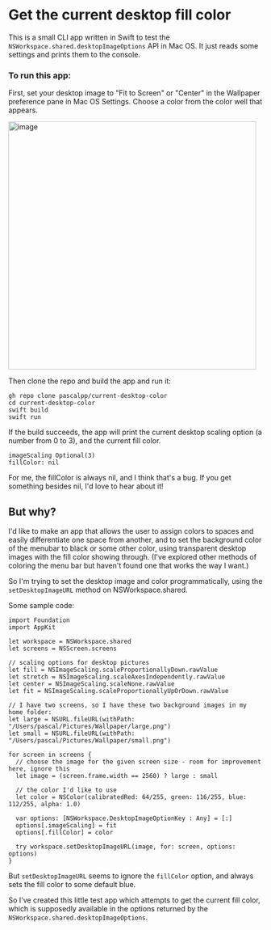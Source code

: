 # Get the current desktop fill color

This is a small CLI app written in Swift to test the `NSWorkspace.shared.desktopImageOptions` API in Mac OS. It just reads some settings and prints them to the console.

### To run this app:

First, set your desktop image to "Fit to Screen" or "Center" in the Wallpaper preference pane in Mac OS Settings. Choose a color from the color well that appears.

<img width="491" alt="image" src="https://github.com/pascalpp/current-desktop-color/assets/1355312/428674e0-b41e-4fb9-98be-41e5d20d6d38">

Then clone the repo and build the app and run it:

```
gh repo clone pascalpp/current-desktop-color
cd current-desktop-color
swift build
swift run
```

If the build succeeds, the app will print the current desktop scaling option (a number from 0 to 3), and the current fill color.

```
imageScaling Optional(3)
fillColor: nil
```

For me, the fillColor is always nil, and I think that's a bug. If you get something besides nil, I'd love to hear about it!

## But why?

I'd like to make an app that allows the user to assign colors to spaces and easily differentiate one space from another, and to set the background color of the menubar to black or some other color, using transparent desktop images with the fill color showing through. (I've explored other methods of coloring the menu bar but haven't found one that works the way I want.)

So I'm trying to set the desktop image and color programmatically, using the `setDesktopImageURL` method on NSWorkspace.shared.

Some sample code:

```
import Foundation
import AppKit

let workspace = NSWorkspace.shared
let screens = NSScreen.screens

// scaling options for desktop pictures
let fill = NSImageScaling.scaleProportionallyDown.rawValue
let stretch = NSImageScaling.scaleAxesIndependently.rawValue
let center = NSImageScaling.scaleNone.rawValue
let fit = NSImageScaling.scaleProportionallyUpOrDown.rawValue

// I have two screens, so I have these two background images in my home folder:
let large = NSURL.fileURL(withPath: "/Users/pascal/Pictures/Wallpaper/large.png")
let small = NSURL.fileURL(withPath: "/Users/pascal/Pictures/Wallpaper/small.png")

for screen in screens {
  // choose the image for the given screen size - room for improvement here, ignore this
  let image = (screen.frame.width == 2560) ? large : small

  // the color I'd like to use
  let color = NSColor(calibratedRed: 64/255, green: 116/255, blue: 112/255, alpha: 1.0)

  var options: [NSWorkspace.DesktopImageOptionKey : Any] = [:]
  options[.imageScaling] = fit
  options[.fillColor] = color

  try workspace.setDesktopImageURL(image, for: screen, options: options)
}
```

But `setDesktopImageURL` seems to ignore the `fillColor` option, and always sets the fill color to some default blue.

So I've created this little test app which attempts to get the current fill color, which is supposedly available in the options returned by the `NSWorkspace.shared.desktopImageOptions`.
